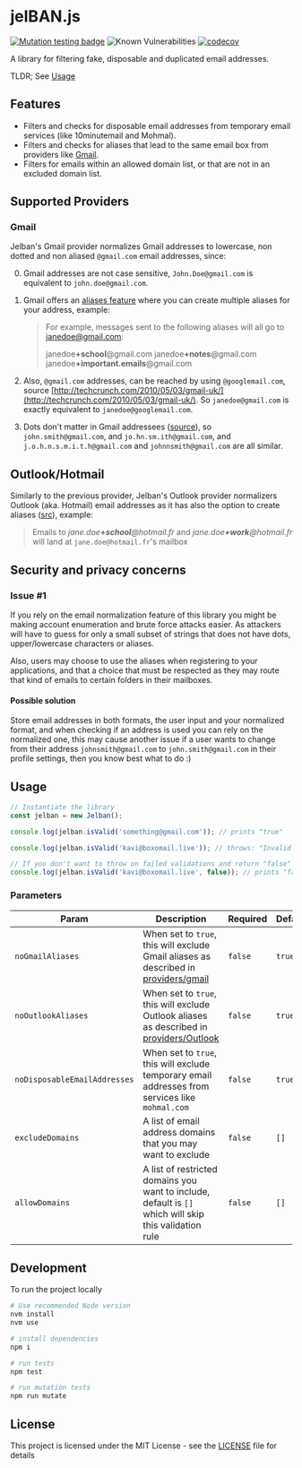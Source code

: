 # jelBAN.js

[![Mutation testing badge](https://img.shields.io/endpoint?style=flat&url=https%3A%2F%2Fbadge-api.stryker-mutator.io%2Fgithub.com%2FFcmam5%2Fjelban-js%2Fdevelop)](https://dashboard.stryker-mutator.io/reports/github.com/Fcmam5/jelban-js/develop) ![Known Vulnerabilities](https://snyk.io/test/github/Fcmam5/jelban-js/badge.svg) [![codecov](https://codecov.io/gh/Fcmam5/jelban-js/branch/develop/graph/badge.svg?token=L0LQ6O6Q2M)](https://codecov.io/gh/Fcmam5/jelban-js)

A library for filtering fake, disposable and duplicated email addresses.

TLDR; See [Usage](#usage)

## Features

- Filters and checks for disposable email addresses from temporary email services (like 10minutemail and Mohmal).
- Filters and checks for aliases that lead to the same email box from providers like [Gmail](#gmail).
- Filters for emails within an allowed domain list, or that are not in an excluded domain list.

## Supported Providers

### Gmail

Jelban's Gmail provider normalizes Gmail addresses to lowercase, non dotted and non aliased `@gmail.com` email addresses, since:

0. Gmail addresses are not case sensitive, `John.Doe@gmail.com` is equivalent to `john.doe@gmail.com`.

1. Gmail offers an [aliases feature](https://support.google.com/mail/answer/22370?hl=en#zippy=%2Cfilter-using-your-gmail-alias) where you can create multiple aliases for your address, example:

   > For example, messages sent to the following aliases will all go to janedoe@gmail.com:
   >
   > janedoe<strong>+school</strong>@gmail.com
   > janedoe<strong>+notes</strong>@gmail.com
   > janedoe<strong>+important.emails</strong>@gmail.com

2. Also, `@gmail.com` addresses, can be reached by using `@googlemail.com`, source [http://techcrunch.com/2010/05/03/gmail-uk/](http://techcrunch.com/2010/05/03/gmail-uk/). So `janedoe@gmail.com` is exactly equivalent to `janedoe@googlemail.com`.

3. Dots don't matter in Gmail addressees ([source](https://support.google.com/mail/answer/7436150?hl=en)), so `john.smith@gmail.com`, and `jo.hn.sm.ith@gmail.com`, and `j.o.h.n.s.m.i.t.h@gmail.com` and `johnnsmith@gmail.com` are all similar.

## Outlook/Hotmail

Similarly to the previous provider, Jelban's Outlook provider normalizers Outlook (aka. Hotmail) email addresses as it has also the option to create aliases ([src](https://www.cnet.com/tech/tech-industry/hotmail-launches-accounts-you-can-throw-away/)), example:

> Emails to _jane.doe<strong>+school</strong>@hotmail.fr_ and _jane.doe<strong>+work</strong>@hotmail.fr_ will land at `jane.doe@hotmail.fr`'s mailbox

## Security and privacy concerns

### Issue #1

If you rely on the email normalization feature of this library you might be making account enumeration and brute force attacks easier. As attackers will have to guess for only a small subset of strings that does not have dots, upper/lowercase characters or aliases.

Also, users may choose to use the aliases when registering to your applications, and that a choice that must be respected as they may route that kind of emails to certain folders in their mailboxes.

#### Possible solution

Store email addresses in both formats, the user input and your normalized format, and when checking if an address is used you can rely on the normalized one, this may cause another issue if a user wants to change from their address `johnsmith@gmail.com` to `john.smith@gmail.com` in their profile settings, then you know best what to do :)

## Usage

```typescript
// Instantiate the library
const jelban = new Jelban();

console.log(jelban.isValid('something@gmail.com')); // prints "true"

console.log(jelban.isValid('kavi@boxomail.live')); // throws: "Invalid email address "kavi@boxomail.live", rules: ["IsExcludedDomainValidator"]" because "@boxmail.live" is a temporary domain from mohamal.com service

// If you don't want to throw on failed validations and return "false" instead:
console.log(jelban.isValid('kavi@boxomail.live', false)); // prints "false"
```

### Parameters

| Param                        | Description                                                                                                | Required | Default |
| ---------------------------- | ---------------------------------------------------------------------------------------------------------- | -------- | ------- |
| `noGmailAliases`             | When set to `true`, this will exclude Gmail aliases as described in [providers/gmail](#gmail)              | `false`  | `true`  |
| `noOutlookAliases`           | When set to `true`, this will exclude Outlook aliases as described in [providers/Outlook](#outlookhotmail) | `false`  | `true`  |
| `noDisposableEmailAddresses` | When set to `true`, this will exclude temporary email addresses from services like `mohmal.com`            | `false`  | `true`  |
| `excludeDomains`             | A list of email address domains that you may want to exclude                                               | `false`  | `[]`    |
| `allowDomains`               | A list of restricted domains you want to include, default is `[]` which will skip this validation rule     | `false`  | `[]`    |

## Development

To run the project locally

```bash
# Use recommended Node version
nvm install
nvm use

# install dependencies
npm i

# run tests
npm test

# run mutation tests
npm run mutate
```

## License

This project is licensed under the MIT License - see the [LICENSE](./LICENSE) file for details
